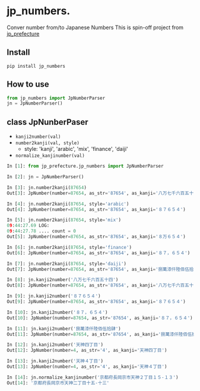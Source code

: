 # jp_numbers.
Conver number from/to Japanese Numbers
This is spin-off project from [jp_prefecture](https://pypi.org/project/jp-prefecture/)

## Install

`pip install jp_numbers`

## How to use

```python
from jp_numbers import JpNumberParser
jn = JpNumberParser()
```

## class JpNunberPaser

- `kanji2number(val)`
- `number2kanji(val, style)`
   - style: 'kanji', 'arabic', 'mix', 'finance', 'daiji'
- `normalize_kanjinumber(val)`

```python
In [1]: from jp_prefecture.jp_numbers import JpNumberParser

In [2]: jn = JpNumberParser()

In [3]: jn.number2kanji(87654)
Out[3]: JpNumber(number=87654, as_str='87654', as_kanji='八万七千六百五十四')

In [4]: jn.number2kanji(87654, style='arabic')
Out[4]: JpNumber(number=87654, as_str='87654', as_kanji='８７６５４')

In [5]: jn.number2kanji(87654, style='mix')
09:44:27.69 LOG:
09:44:27.78 .... count = 0
Out[5]: JpNumber(number=87654, as_str='87654', as_kanji='８万６５４')

In [6]: jn.number2kanji(87654, style='finance')
Out[6]: JpNumber(number=87654, as_str='87654', as_kanji='８７，６５４')

In [7]: jn.number2kanji(87654, style='daiji')
Out[7]: JpNumber(number=87654, as_str='87654', as_kanji='捌萬漆仟陸佰伍拾肆')

In [8]: jn.kanji2number('八万七千六百五十四')
Out[8]: JpNumber(number=87654, as_str='87654', as_kanji='八万七千六百五十四')

In [9]: jn.kanji2number('８７６５４')
Out[9]: JpNumber(number=87654, as_str='87654', as_kanji='８７６５４')

In [10]: jn.kanji2number('８７，６５４')
Out[10]: JpNumber(number=87654, as_str='87654', as_kanji='８７，６５４')

In [11]: jn.kanji2number('捌萬漆仟陸佰伍拾肆')
Out[11]: JpNumber(number=87654, as_str='87654', as_kanji='捌萬漆仟陸佰伍拾肆')

In [12]: jn.kanji2number('天神四丁目')
Out[12]: JpNumber(number=4, as_str='4', as_kanji='天神四丁目')

In [13]: jn.kanji2number('天神４丁目')
Out[13]: JpNumber(number=4, as_str='4', as_kanji='天神４丁目')

In [14]: jn.normalize_kanjinumber('京都府長岡京市天神２丁目１５-１３')
Out[14]: '京都府長岡京市天神二丁目十五-十三'

```

